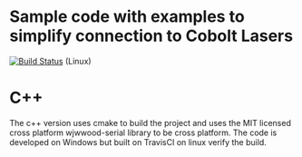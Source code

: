 # Sample code with examples to simplify connection to Cobolt Lasers
[ ![Build Status](https://travis-ci.com/cobolt-lasers/samples.svg?branch=master)](https://travis-ci.com/cobolt-lasers/samples)  (Linux) 

# C++
The c++ version uses cmake to build the project and uses the MIT licensed cross platform wjwwood-serial library to be cross platform. The code is developed on Windows but built on TravisCI on linux verify the build.


